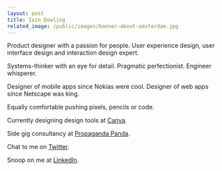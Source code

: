 ```yaml
---
layout: post
title: Iain Dowling
related_image: /public/images/banner-about-amsterdam.jpg
---
```


Product designer with a passion for people. User experience design, user interface design and interaction design expert.

Systems-thinker with an eye for detail. Pragmatic perfectionist. Engineer whisperer.

Designer of mobile apps since Nokias were cool. Designer of web apps since Netscape was king.

Equally comfortable pushing pixels, pencils or code.

Currently designing design tools at [Canva](https://www.canva.com "Product Designer at Canva").

Side gig consultancy at [Propaganda Panda](http://pandahq.com.au "Minister of Design at Propaganda Panda").

Chat to me on [Twitter](https://twitter.com/IDIUX "IDIUX on Twitter").

Snoop on me at [LinkedIn](https://au.linkedin.com/in/idowling "Iain Dowling on LinkedIn").
